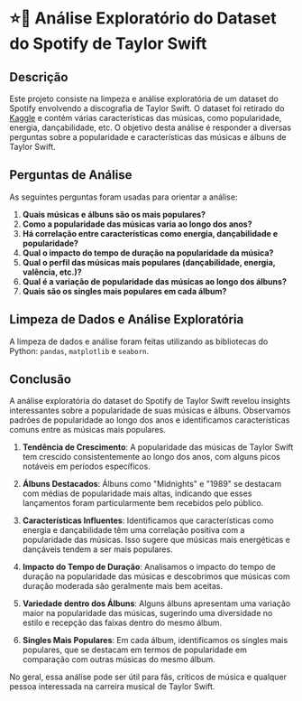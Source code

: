 # ⭐🎤 Análise Exploratório do Dataset do Spotify de Taylor Swift 

## Descrição

Este projeto consiste na limpeza e análise exploratória de um dataset do Spotify envolvendo a discografia de Taylor Swift. O dataset foi retirado do [Kaggle](https://www.kaggle.com/) e contém várias características das músicas, como popularidade, energia, dançabilidade, etc. O objetivo desta análise é responder a diversas perguntas sobre a popularidade e características das músicas e álbuns de Taylor Swift.

## Perguntas de Análise

As seguintes perguntas foram usadas para orientar a análise:

1. **Quais músicas e álbuns são os mais populares?**
2. **Como a popularidade das músicas varia ao longo dos anos?**
3. **Há correlação entre características como energia, dançabilidade e popularidade?**
4. **Qual o impacto do tempo de duração na popularidade da música?**
5. **Qual o perfil das músicas mais populares (dançabilidade, energia, valência, etc.)?**
6. **Qual é a variação de popularidade das músicas ao longo dos álbuns?**
7. **Quais são os singles mais populares em cada álbum?**

## Limpeza de Dados e Análise Exploratória

A limpeza de dados  e análise foram feitas utilizando as bibliotecas do Python: `pandas`, `matplotlib` e `seaborn`. 

## Conclusão

A análise exploratória do dataset do Spotify de Taylor Swift revelou insights interessantes sobre a popularidade de suas músicas e álbuns. Observamos padrões de popularidade ao longo dos anos e identificamos características comuns entre as músicas mais populares. 
1. **Tendência de Crescimento**: A popularidade das músicas de Taylor Swift tem crescido consistentemente ao longo dos anos, com alguns picos notáveis em períodos específicos. 

2. **Álbuns Destacados**: Álbuns como "Midnights" e "1989" se destacam com médias de popularidade mais altas, indicando que esses lançamentos foram particularmente bem recebidos pelo público. 

3. **Características Influentes**: Identificamos que características como energia e dançabilidade têm uma correlação positiva com a popularidade das músicas. Isso sugere que músicas mais energéticas e dançáveis tendem a ser mais populares. 

4. **Impacto do Tempo de Duração**: Analisamos o impacto do tempo de duração na popularidade das músicas e descobrimos que músicas com duração moderada são geralmente mais bem aceitas. 

5. **Variedade dentro dos Álbuns**: Alguns álbuns apresentam uma variação maior na popularidade das músicas, sugerindo uma diversidade no estilo e recepção das faixas dentro do mesmo álbum. 

6. **Singles Mais Populares**: Em cada álbum, identificamos os singles mais populares, que se destacam em termos de popularidade em comparação com outras músicas do mesmo álbum. 

No geral, essa análise pode ser útil para fãs, críticos de música e qualquer pessoa interessada na carreira musical de Taylor Swift. 



